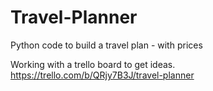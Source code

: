 # Travel-Planner
 Python code to build a travel plan - with prices
 
 Working with a trello board to get ideas.
 https://trello.com/b/QRjy7B3J/travel-planner
 
